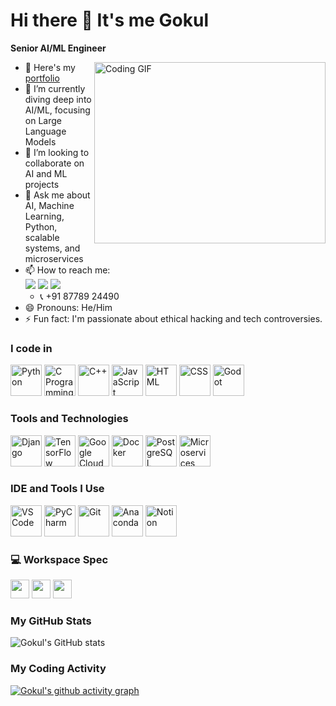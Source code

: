 # Hi there 👋 It's me Gokul

**Senior AI/ML Engineer**

<img align="right" width="370" height="290" src="https://i.pinimg.com/originals/47/f0/34/47f0342cec72b800463bf003eac1257e.gif" alt="Coding GIF">

- 🔭 Here's my [portfolio](https://jacobgokul.github.io/Gokulportfolio/)                                                 
- 🌱 I’m currently diving deep into AI/ML, focusing on Large Language Models
- 👯 I’m looking to collaborate on AI and ML projects
- 💬 Ask me about AI, Machine Learning, Python, scalable systems, and microservices
- 📫 How to reach me:
<br /> [<img src="https://img.shields.io/badge/LinkedIn-0077B5?style=for-the-badge&logo=linkedin&logoColor=white" />](https://www.linkedin.com/in/im-gokul/) [<img src="https://img.shields.io/badge/Instagram-E4405F?style=for-the-badge&logo=instagram&logoColor=white" />](https://www.instagram.com/imgokul._/) [<img src="https://img.shields.io/badge/Email-D14836?style=for-the-badge&logo=gmail&logoColor=white" />](mailto:gokulnathraguraman@gmail.com) 
  - 📞 +91 87789 24490
- 😄 Pronouns: He/Him
- ⚡ Fun fact: I'm passionate about ethical hacking and tech controversies.

### I code in
<img height="50" width="50" src="https://img.icons8.com/color/48/000000/python.png" alt="Python" /> <img height="50" width="50" src="https://img.icons8.com/color/48/000000/c-programming.png" alt="C Programming" /> <img height="50" width="50" src="https://img.icons8.com/color/48/000000/c-plus-plus-logo.png" alt="C++" /> <img height="50" width="50" src="https://img.icons8.com/color/48/000000/javascript.png" alt="JavaScript" /> <img height="50" width="50" src="https://img.icons8.com/color/48/000000/html-5.png" alt="HTML" /> <img height="50" width="50" src="https://img.icons8.com/color/48/000000/css3.png" alt="CSS" /> <img height="50" width="50" src="https://img.icons8.com/nolan/64/godot.png" alt="Godot" />

### Tools and Technologies
<img height="50" width="50" src="https://img.icons8.com/color/48/000000/django.png" alt="Django" /> <img height="50" width="50" src="https://img.icons8.com/color/48/000000/tensorflow.png" alt="TensorFlow" /> <img height="50" width="50" src="https://img.icons8.com/color/48/000000/google-cloud.png" alt="Google Cloud" /> <img height="50" width="50" src="https://img.icons8.com/color/48/000000/docker.png" alt="Docker" /> <img height="50" width="50" src="https://img.icons8.com/color/48/000000/postgreesql.png" alt="PostgreSQL" /> <img height="50" width="50" src="https://img.icons8.com/color/48/000000/microservices.png" alt="Microservices" />

### IDE and Tools I Use
<img height="50" width="50" src="https://img.icons8.com/color/48/000000/visual-studio-code-2019.png" alt="VS Code" /> <img height="50" width="50" src="https://img.icons8.com/color/48/000000/pycharm.png" alt="PyCharm" /> <img height="50" width="50" src="https://img.icons8.com/color/48/000000/git.png" alt="Git" /> <img height="50" width="50" src="https://img.icons8.com/dusk/64/000000/anaconda.png" alt="Anaconda" /> <img height="50" width="50" src="https://img.icons8.com/color/48/000000/notion--v1.png" alt="Notion" /> 

### 💻 Workspace Spec
<img height="30" src="https://img.shields.io/badge/Macbook-Pro_M1-ED1C24?style=for-the-badge&logo=apple&logoColor=white"/> <img height="30" src="https://img.shields.io/badge/NVIDIA-GTX1650-76B900?style=for-the-badge&logo=nvidia&logoColor=white"/>  <img height="30" src="https://img.shields.io/badge/AMD-Ryzen_5_4600H-ED1C24?style=for-the-badge&logo=amd&logoColor=white"/> 

### My GitHub Stats
![Gokul's GitHub stats](https://github-readme-stats.vercel.app/api?username=Jacobgokul&theme=dark&show_icons=true&&hide=issues,contribs)

### My Coding Activity
[![Gokul's github activity graph](https://github-readme-activity-graph.vercel.app/graph?username=Jacobgokul&bg_color=000000&color=ffffff&line=51f565&point=ffffff&area=true&hide_border=true)](https://github.com/ashutosh00710/github-readme-activity-graph)
